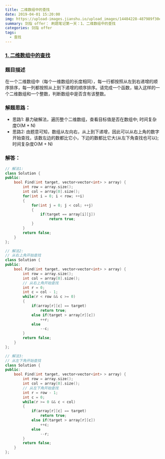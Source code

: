 ```yaml
---
title: 二维数组中的查找
date: 2019-04-01 15:20:00
img: https://upload-images.jianshu.io/upload_images/14484228-487989f30ef13848.jpg?imageMogr2/auto-orient/strip%7CimageView2/2/w/1240
summary: 剑指 offer： 刷题笔记第一天：1、二维数组中的查找
categories: 剑指 offer
tags:
  - 查找
---
```

### [1\. 二维数组中的查找](https://www.nowcoder.com/practice/abc3fe2ce8e146608e868a70efebf62e?tpId=13&tqId=11154&tPage=1&rp=1&ru=/ta/coding-interviews&qru=/ta/coding-interviews/question-ranking)

### 题目描述
在一个二维数组中（每个一维数组的长度相同），每一行都按照从左到右递增的顺序排序，每一列都按照从上到下递增的顺序排序。请完成一个函数，输入这样的一个二维数组和一个整数，判断数组中是否含有该整数。

### 解题思路：
+ 思路1: 暴力破解法，遍历整个二维数组，查看目标值是否在数组中; 时间复杂度O(M * N)
+ 思路2: 由题意可知，数组从左向右，从上到下递增，因此可以从右上角的数字开始查找，该数左边的数都比它小，下边的数都比它大(从左下角查找也可以); 时间复杂度O(M + N)

### 解答：

```cpp
// 解法1:
class Solution {
public:
    bool Find(int target, vector<vector<int> > array) {
        int row = array.size();
        int col = array[0].size();
        for(int i = 0; i < row; ++i)
        {
            for(int j = 0; j < col; ++j)
            {
                if(target == array[i][j])
                    return true;
            }
        }
        return false;
    }
};

// 解法2:
// 从右上角开始查找
class Solution {
public:
    bool Find(int target, vector<vector<int> > array) {
        int row = array.size();
        int col = array[0].size();
        // 从右上角开始查找
        int r = 0;
        int c = col - 1;
        while(r < row && c >= 0)
        {
            if(array[r][c] == target)
                return true;
            else if(target > array[r][c])
                ++r;
            else
                --c;
        }
        return false;
    }
};

// 解法3:
// 从左下角开始查找
class Solution {
public:
    bool Find(int target, vector<vector<int> > array) {
        int row = array.size();
        int col = array[0].size();
        // 从左下角开始查找
        int r = row - 1;
        int c = 0;
        while(r >= 0 && c < col)
        {
            if(array[r][c] == target)
                return true;
            else if(target > array[r][c])
                ++c;
            else
                --r;
        }
        return false;
    }
};
```